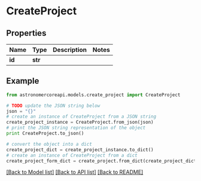 # CreateProject


## Properties
Name | Type | Description | Notes
------------ | ------------- | ------------- | -------------
**id** | **str** |  | 

## Example

```python
from astronomercoreapi.models.create_project import CreateProject

# TODO update the JSON string below
json = "{}"
# create an instance of CreateProject from a JSON string
create_project_instance = CreateProject.from_json(json)
# print the JSON string representation of the object
print CreateProject.to_json()

# convert the object into a dict
create_project_dict = create_project_instance.to_dict()
# create an instance of CreateProject from a dict
create_project_form_dict = create_project.from_dict(create_project_dict)
```
[[Back to Model list]](../README.md#documentation-for-models) [[Back to API list]](../README.md#documentation-for-api-endpoints) [[Back to README]](../README.md)


